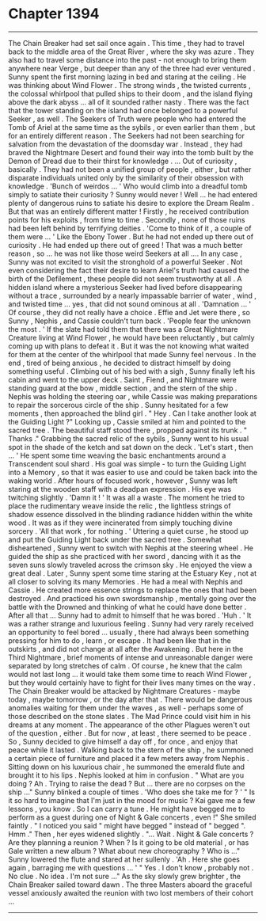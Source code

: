 
# Chapter 1394


---

The Chain Breaker had set sail once again . This time , they had to travel back to the middle area of the Great River , where the sky was azure . They also had to travel some distance into the past - not enough to bring them anywhere near Verge , but deeper than any of the three had ever ventured .
Sunny spent the first morning lazing in bed and staring at the ceiling . He was thinking about Wind Flower . The strong winds , the twisted currents , the colossal whirlpool that pulled ships to their doom , and the island flying above the dark abyss ... all of it sounded rather nasty .
There was the fact that the tower standing on the island had once belonged to a powerful Seeker , as well .
The Seekers of Truth were people who had entered the Tomb of Ariel at the same time as the sybils , or even earlier than them , but for an entirely different reason .
The Seekers had not been searching for salvation from the devastation of the doomsday war . Instead , they had braved the Nightmare Desert and found their way into the tomb built by the Demon of Dread due to their thirst for knowledge .
... Out of curiosity , basically .
They had not been a unified group of people , either , but rather disparate individuals united only by the similarity of their obsession with knowledge .
'Bunch of weirdos ... '
Who would climb into a dreadful tomb simply to satiate their curiosity ? Sunny would never !
Well ... he had entered plenty of dangerous ruins to satiate his desire to explore the Dream Realm . But that was an entirely different matter ! Firstly , he received contribution points for his exploits , from time to time . Secondly , none of those ruins had been left behind by terrifying deities .
'Come to think of it , a couple of them were ... '
Like the Ebony Tower . But he had not ended up there out of curiosity . He had ended up there out of greed ! That was a much better reason , so ... he was not like those weird Seekers at all ....
In any case , Sunny was not excited to visit the stronghold of a powerful Seeker . Not even considering the fact their desire to learn Ariel's truth had caused the birth of the Defilement , these people did not seem trustworthy at all .
A hidden island where a mysterious Seeker had lived before disappearing without a trace , surrounded by a nearly impassable barrier of water , wind , and twisted time ... yes , that did not sound ominous at all .
'Damnation ... '
Of course , they did not really have a choice . Effie and Jet were there , so Sunny , Nephis , and Cassie couldn't turn back .
'People fear the unknown the most . '
If the slate had told them that there was a Great Nightmare Creature living at Wind Flower , he would have been reluctantly , but calmly coming up with plans to defeat it . But it was the not knowing what waited for them at the center of the whirlpool that made Sunny feel nervous .
In the end , tired of being anxious , he decided to distract himself by doing something useful . Climbing out of his bed with a sigh , Sunny finally left his cabin and went to the upper deck .
Saint , Fiend , and Nightmare were standing guard at the bow , middle section , and the stern of the ship . Nephis was holding the steering oar , while Cassie was making preparations to repair the sorcerous circle of the ship .
Sunny hesitated for a few moments , then approached the blind girl .
" Hey . Can I take another look at the Guiding Light ?"
Looking up , Cassie smiled at him and pointed to the sacred tree . The beautiful staff stood there , propped against its trunk .
" Thanks ."
Grabbing the sacred relic of the sybils , Sunny went to his usual spot in the shade of the ketch and sat down on the deck .
'Let's start , then ... '
He spent some time weaving the basic enchantments around a Transcendent soul shard . His goal was simple - to turn the Guiding Light into a Memory , so that it was easier to use and could be taken back into the waking world .
After hours of focused work , however , Sunny was left staring at the wooden staff with a deadpan expression . His eye was twitching slightly .
'Damn it ! '
It was all a waste . The moment he tried to place the rudimentary weave inside the relic , the lightless strings of shadow essence dissolved in the blinding radiance hidden within the white wood . It was as if they were incinerated from simply touching divine sorcery .
'All that work , for nothing . '
Uttering a quiet curse , he stood up and put the Guiding Light back under the sacred tree .
Somewhat disheartened , Sunny went to switch with Nephis at the steering wheel . He guided the ship as she practiced with her sword , dancing with it as the seven suns slowly traveled across the crimson sky .
He enjoyed the view a great deal .
Later , Sunny spent some time staring at the Estuary Key , not at all closer to solving its many Memories .
He had a meal with Nephis and Cassie .
He created more essence strings to replace the ones that had been destroyed .
And practiced his own swordsmanship , mentally going over the battle with the Drowned and thinking of what he could have done better .
After all that ...
Sunny had to admit to himself that he was bored .
'Huh . '
It was a rather strange and luxurious feeling . Sunny had very rarely received an opportunity to feel bored ... usually , there had always been something pressing for him to do , learn , or escape .
It had been like that in the outskirts , and did not change at all after the Awakening .
But here in the Third Nightmare , brief moments of intense and unreasonable danger were separated by long stretches of calm .
Of course , he knew that the calm would not last long ... it would take them some time to reach Wind Flower , but they would certainly have to fight for their lives many times on the way .
The Chain Breaker would be attacked by Nightmare Creatures - maybe today , maybe tomorrow , or the day after that . There would be dangerous anomalies waiting for them under the waves , as well - perhaps some of those described on the stone slates .
The Mad Prince could visit him in his dreams at any moment . The appearance of the other Plagues weren't out of the question , either .
But for now , at least , there seemed to be peace .
So , Sunny decided to give himself a day off , for once , and enjoy that peace while it lasted .
Walking back to the stern of the ship , he summoned a certain piece of furniture and placed it a few meters away from Nephis . Sitting down on his luxurious chair , he summoned the emerald flute and brought it to his lips .
Nephis looked at him in confusion .
" What are you doing ? Ah . Trying to raise the dead ? But ... there are no corpses on the ship ..."
Sunny blinked a couple of times .
'Who does she take me for ? '
" Is it so hard to imagine that I'm just in the mood for music ? Kai gave me a few lessons , you know . So I can carry a tune . He might have begged me to perform as a guest during one of Night & Gale concerts , even !"
She smiled faintly .
" I noticed you said " might have begged " instead of " begged ". Hmm ."
Then , her eyes widened slightly .
"... Wait . Night & Gale concerts ? Are they planning a reunion ? When ? Is it going to be old material , or has Gale written a new album ? What about new choreography ? Who is ..."
Sunny lowered the flute and stared at her sullenly .
'Ah . Here she goes again , barraging me with questions ... '
" Yes . I don't know , probably not . No clue . No idea . I'm not sure ..."
As the sky slowly grew brighter , the Chain Breaker sailed toward dawn .
The three Masters aboard the graceful vessel anxiously awaited the reunion with two lost members of their cohort ...

---


